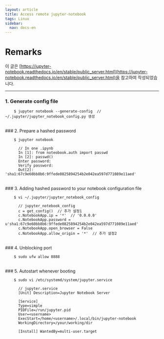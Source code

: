 ```yaml
---
layout: article
title: Access remote jupyter-notebook
tags: Linux
sidebar:
  nav: docs-en
---
```


# Remarks
이 글은 [https://jupyter-notebook.readthedocs.io/en/stable/public_server.html](https://jupyter-notebook.readthedocs.io/en/stable/public_server.html)을 참고하여 작성되었습니다.

<!--more-->

---

### 1. Generate config file

        $ jupyter notebook --generate-config  // ~/.jupyter/jupyter_notebook_config.py 생성

<br>
### 2. Prepare a hashed password

        $ jupyter notebook

          // In one .ipynb
          In [1]: from noteobook.auth import passwd
          In [2]: passwd()
          Enter password:
          Verify password:
          Out[2]: 'sha1:67c9e60bb8b6:9ffede0825894254b2e042ea597d771089e11aed'

<br>
### 3. Adding hashed password to your notebook configuration file

        $ vi ~/.jupyter/jupyter_notebook_config

          // jupyter_notebook_config
          c = get_config()  // 추가 설정1
          c.NotebookApp.ip = '*'  // '0.0.0.0'
          c.NotebookApp.password = u'sha1:67c9e60bb8b6:9ffede0825894254b2e042ea597d771089e11aed'
          c.NotebookApp.open_browser = False
          c.NotebookApp.allow_origin = '*'  // 추가 설정2
<br>
### 4. Unblocking port

        $ sudo ufw allow 8888

<br>
### 5. Autostart whenever booting

        $ sudo vi /etc/systemd/system/jupyter.service

          // jupyter.service
          [Unit] Description=Jupyter Notebook Server

          [Service]
          Type=simple
          PIDFile=/run/jupyter.pid
          User=<username>
          ExecStart=/home/<username>/.local/bin/jupyter-notebook
          WorkingDirectory=/your/working/dir

          [Install] WantedBy=multi-user.target
